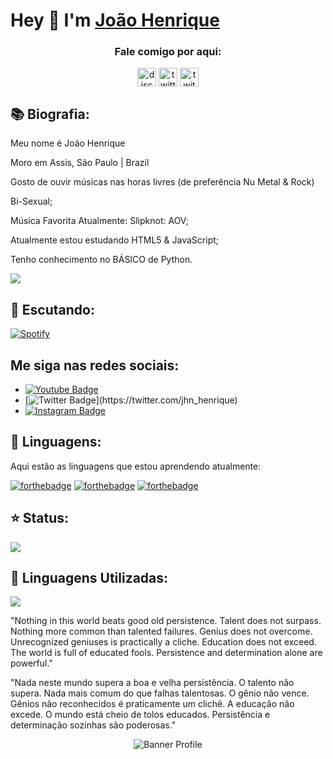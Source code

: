 # Hey 👋 I'm [João Henrique](https://github.com/jhnhenrique/)
<h3 align="center">Fale comigo por aqui:</h3>
<p align="center">
<a href="/" target="blank"><img align="center" src="https://simpleicons.org/icons/discord.svg" alt="discord" height="30" width="30"/></a>
<a href="https://twitter.com/jhn_henrique" target="blank"><img align="center" src="https://simpleicons.org/icons/twitter.svg" alt="twitter" height="30" width="30"/></a>
<a href="https://twitch.tv/joaowashere" target="blank"><img align="center" src="https://simpleicons.org/icons/twitch.svg" alt="twitch" height="30" width="30"/></a>
</p>


## 📚 Biografia:

Meu nome é João Henrique 

Moro em Assis, São Paulo | Brazil

Gosto de ouvir músicas nas horas livres (de preferência Nu Metal & Rock) 

Bi-Sexual;

Música Favorita Atualmente: Slipknot: AOV;

Atualmente estou estudando HTML5 & JavaScript;

Tenho conhecimento no BÁSICO de Python.

[![](https://gitwar.herokuapp.com/badge?username=jhnhenrique&label=Gitwar%20Profile%20Score&style=for-the-badge&color=0088cc)](https://gitwar.herokuapp.com/)

## 🎵 Escutando:
[![Spotify](https://now-playing-codestackr.vercel.app/api/spotify-playing)](https://open.spotify.com/user/x9ti5be2z5apnf43emvigcr17)

## Me siga nas redes sociais:

* [![Youtube Badge](https://img.shields.io/badge/-Youtube-FF0000?style=flat-square&labelColor=FF0000&logo=youtube&logoColor=white&link=https://www.youtube.com/channel/UCeJ16J9wAHcJsbo1dPA4pow?view_as=subscriber)](https://www.youtube.com/channel/UCeJ16J9wAHcJsbo1dPA4pow?view_as=subscriber)
* [![Twitter Badge](https://img.shields.io/badge/-Twitter_-6633cc?style=flat-square&labelColor=6633cc&logo=twitter&logoColor=white&link=https://twitter.com/JoaoWasHere_)](https://twitter.com/jhn_henrique)
* [![Instagram Badge](https://img.shields.io/badge/-Instagram-violet?style=flat-square&logo=Instagram&logoColor=white&link=https://www.instagram.com/joaowasherekkk/)](https://www.instagram.com/joaowasherekkk/)

## 🔧 Linguagens:

Aqui estão as linguagens que estou aprendendo atualmente:


 [![forthebadge](https://img.shields.io/badge/javascript%20-%23323330.svg?&style=for-the-badge&logo=javascript&logoColor=%23F7DF1E)](https://pt.wikipedia.org/wiki/JavaScript)
 [![forthebadge](https://img.shields.io/badge/python%20-%2314354C.svg?&style=for-the-badge&logo=python&logoColor=white)](https://www.python.org/)
 [![forthebadge](https://img.shields.io/badge/html5%20-%23E34F26.svg?&style=for-the-badge&logo=html5&logoColor=white)](https://pt.wikipedia.org/wiki/HTML5)

## ⭐ Status:
<img src="https://github-readme-stats.vercel.app/api?username=jhnhenrique&&show_icons=true&title_color=ffffff&icon_color=bb2acf&text_color=ffffff&bg_color=151515">

## 🎈 Linguagens Utilizadas:
<img src="https://github-readme-stats.vercel.app/api/top-langs/?username=jhnhenrique">

"Nothing in this world beats good old persistence. Talent does not surpass. Nothing more common than talented failures. Genius does not overcome. Unrecognized geniuses is practically a cliche. Education does not exceed. The world is full of educated fools. Persistence and determination alone are powerful."

"Nada neste mundo supera a boa e velha persistência. O talento não supera. Nada mais comum do que falhas talentosas. O gênio não vence. Gênios não reconhecidos é praticamente um clichê. A educação não excede. O mundo está cheio de tolos educados. Persistência e determinação sozinhas são poderosas."

<p align="center"><img src="https://cdn.discordapp.com/attachments/790274120499331084/790962741174730773/GettyImages-963869230-1280x427.jpg" alt="Banner Profile"/></p>
